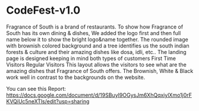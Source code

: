 # CodeFest-v1.0
Fragrance of South is a brand of restaurants. To show how Fragrance of South has its own dining &amp; dishes, We added the logo first and then full name below it to show the bright logo&amp;name together. The rounded image with brownish colored background and a tree identifies us the south indian forests &amp; culture and their amazing dishes like dosa, idli, etc..  The landing page is designed keeping in mind both types of customers First Time Visitors Regular Visitors  This layout allows the visitors to see what are the amazing dishes that Fragrance of South offers.  The Brownish, White &amp; Black work well in contrast to the backgrounds on the website.

You can see this Report: https://docs.google.com/document/d/19SBuyI9OGysJm6XhQqxiylXmo1j0rFKVQiUc5neXTls/edit?usp=sharing

